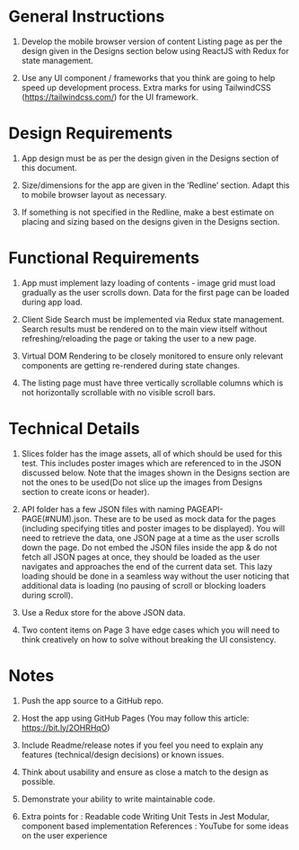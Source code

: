 # General Instructions

1. Develop the mobile browser version of content Listing page as per the design given in the Designs section below using ReactJS with Redux for state management.

2. Use any UI component / frameworks that you think are going to help speed up development process. Extra marks for using TailwindCSS (https://tailwindcss.com/) for the UI framework.

# Design Requirements

1. App design must be as per the design given in the Designs section of this document.

2. Size/dimensions for the app are given in the ‘Redline’ section. Adapt this to mobile browser layout as necessary.

3. If something is not specified in the Redline, make a best estimate on placing and sizing based on the designs given in the Designs section.

# Functional Requirements

1. App must implement lazy loading of contents - image grid must load gradually as the user scrolls down. Data for the first page can be loaded during app load.

2. Client Side Search must be implemented via Redux state management. Search results must be rendered on to the main view itself without refreshing/reloading the page or taking the user to a new page.

3. Virtual DOM Rendering to be closely monitored to ensure only relevant components are getting re-rendered during state changes.

4. The listing page must have three vertically scrollable columns which is not horizontally scrollable with no visible scroll bars.

# Technical Details

1. Slices folder has the image assets, all of which should be used for this test. This includes poster images which are referenced to in the JSON discussed below. Note that the images shown in the Designs section are not the ones to be used(Do not slice up the images from Designs section to create icons or header).

2. API folder has a few JSON files with naming PAGEAPI-PAGE(#NUM).json. These are to be used as mock data for the pages (including specifying titles and poster images to be displayed). You will need to retrieve the data, one JSON page at a time as the user scrolls down the page. Do not embed the JSON files inside the app & do not fetch all JSON pages at once, they should be loaded as the user navigates and approaches the end of the current data set. This lazy loading should be done in a seamless way without the user noticing that additional data is loading (no pausing of scroll or blocking loaders during scroll).

3. Use a Redux store for the above JSON data.

4. Two content items on Page 3 have edge cases which you will need to think creatively on how to solve without breaking the UI consistency.

# Notes

1. Push the app source to a GitHub repo.

2. Host the app using GitHub Pages (You may follow this article: https://bit.ly/2OHRHqO)

3. Include Readme/release notes if you feel you need to explain any features (technical/design decisions) or known issues.

4. Think about usability and ensure as close a match to the design as possible.

5. Demonstrate your ability to write maintainable code.

6. Extra points for :
Readable code 
Writing Unit Tests in Jest
Modular, component based implementation
References : YouTube for some ideas on the user experience